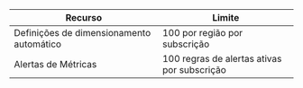 
| Recurso | Limite |
| --- | --- |
| Definições de dimensionamento automático |100 por região por subscrição |
| Alertas de Métricas |100 regras de alertas ativas por subscrição |
